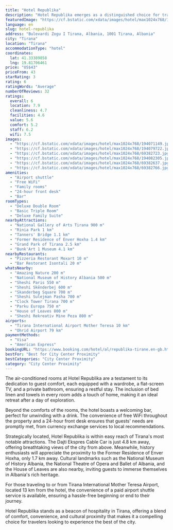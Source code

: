 ```yaml
---
title: "Hotel Republika"
description: "Hotel Republika emerges as a distinguished choice for travelers seeking comfort and convenience in the heart of Tirana."
featuredImage: "https://cf.bstatic.com/xdata/images/hotel/max1024x768/194071149.jpg?k=ebf8a35a7bbbb9a7636cdf79e1525db7db9be832665b5dde706f29b1a54755b2&o=&hp=1"
language: en
slug: hotel-republika
address: "Bulevardi Zogu I Tirana, Albania, 1001 Tirana, Albania"
city: "Tirana"
location: "Tirana"
accommodationType: "hotel"
coordinates:
  lat: 41.33389858
  lng: 19.81706461
price: "US$43"
priceFrom: 43
starRating: 3
rating: 6
ratingWords: "Average"
numberOfReviews: 32
ratings:
  overall: 6
  location: 7.9
  cleanliness: 4.7
  facilities: 4.6
  value: 5.6
  comfort: 5.2
  staff: 6.2
  wifi: 7.5
images:
  - "https://cf.bstatic.com/xdata/images/hotel/max1024x768/194071149.jpg?k=ebf8a35a7bbbb9a7636cdf79e1525db7db9be832665b5dde706f29b1a54755b2&o=&hp=1"
  - "https://cf.bstatic.com/xdata/images/hotel/max1024x768/194079722.jpg?k=db326076f2d9b107e54d8bade0a22fffd8ad8292db3d4a4ff17d514cf8b1cd3c&o=&hp=1"
  - "https://cf.bstatic.com/xdata/images/hotel/max1024x768/69382723.jpg?k=bd7bc22a6cce0d07188f83b056646457282bc4fd79cd2347c26f51fe6167a506&o=&hp=1"
  - "https://cf.bstatic.com/xdata/images/hotel/max1024x768/194082305.jpg?k=059e0586531e19ef8de049f3786cc6c31363c92c5fd34f001fd9492ee6ce68d9&o=&hp=1"
  - "https://cf.bstatic.com/xdata/images/hotel/max1024x768/69382637.jpg?k=ca1f96b05b8167722f48674d0767f9d4a93ba67b4295b7bfc81dfc14c597ff88&o=&hp=1"
  - "https://cf.bstatic.com/xdata/images/hotel/max1024x768/69382766.jpg?k=1e7645c74be100c5eb599e14632d134e661b5285df9d2150a634f8d37d8e82e2&o=&hp=1"
amenities:
  - "Airport shuttle"
  - "Free WiFi"
  - "Family rooms"
  - "24-hour front desk"
  - "Bar"
roomTypes:
  - "Deluxe Double Room"
  - "Basic Triple Room"
  - "Deluxe Family Suite"
nearbyAttractions:
  - "National Gallery of Arts Tirana 900 m"
  - "Rinia Park 1 km"
  - "Tanners' Bridge 1.1 km"
  - "Former Residence of Enver Hoxha 1.4 km"
  - "Grand Park of Tirana 2.5 km"
  - "Bunk'Art 1 Museum 4.1 km"
nearbyRestaurants:
  - "Pizzeria Restorant Moxart 10 m"
  - "Bar Restorant Isontali 20 m"
whatsNearby:
  - "Amazing Nature 200 m"
  - "National Museum of History Albania 500 m"
  - "Sheshi Paris 550 m"
  - "Sheshi Skënderbej 600 m"
  - "Skanderbeg Square 700 m"
  - "Sheshi Sulejman Pasha 700 m"
  - "Clock Tower Tirana 700 m"
  - "Parku Europa 750 m"
  - "House of Leaves 800 m"
  - "Sheshi Rekreativ Mine Peza 800 m"
airports:
  - "Tirana International Airport Mother Teresa 10 km"
  - "Ohrid Airport 79 km"
paymentMethods:
  - "Visa"
  - "American Express"
bookingURL: "https://www.booking.com/hotel/al/republika-tirane.en-gb.html?aid=8035640"
bestFor: "Best for City Center Proximity"
bestCategories: "City Center Proximity"
category: "City Center Proximity"
---
```


The air-conditioned rooms at Hotel Republika are a testament to its dedication to guest comfort, each equipped with a wardrobe, a flat-screen TV, and a private bathroom, ensuring a restful stay. The inclusion of bed linen and towels in every room adds a touch of home, making it an ideal retreat after a day of exploration.

Beyond the comforts of the rooms, the hotel boasts a welcoming bar, perfect for unwinding with a drink. The convenience of free WiFi throughout the property and a 24-hour front desk ensures that guests' needs are promptly met, from currency exchange services to local recommendations.

Strategically located, Hotel Republika is within easy reach of Tirana's most notable attractions. The Dajti Ekspres Cable Car is just 4.8 km away, offering breathtaking views of the city from above. Meanwhile, history enthusiasts will appreciate the proximity to the Former Residence of Enver Hoxha, only 1.7 km away. Cultural landmarks such as the National Museum of History Albania, the National Theatre of Opera and Ballet of Albania, and the House of Leaves are also nearby, inviting guests to immerse themselves in Albania's rich heritage.

For those traveling to or from Tirana International Mother Teresa Airport, located 13 km from the hotel, the convenience of a paid airport shuttle service is available, ensuring a hassle-free beginning or end to their journey.

Hotel Republika stands as a beacon of hospitality in Tirana, offering a blend of comfort, convenience, and cultural proximity that makes it a compelling choice for travelers looking to experience the best of the city.